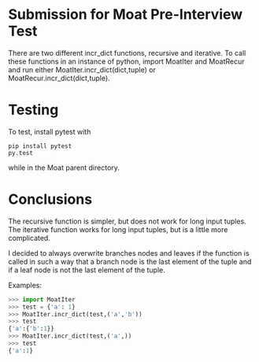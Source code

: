 Submission for Moat Pre-Interview Test
====

There are two different incr\_dict functions, recursive and iterative.  To call these functions in an instance of python, import MoatIter and MoatRecur and run either MoatIter.incr\_dict(dict,tuple) or MoatRecur.incr\_dict(dict,tuple).

Testing
====

To test, install pytest with 

```
pip install pytest
py.test
``` 

while in the Moat parent directory.

Conclusions
====

The recursive function is simpler, but does not work for long input tuples.  The iterative function works for long input tuples, but is a little more complicated.

I decided to always overwrite branches nodes and leaves if the function is called in such a way that a branch node is the last element of the tuple and if a leaf node is not the last element of the tuple.

Examples:

```python
>>> import MoatIter
>>> test = {'a': 1}
>>> MoatIter.incr_dict(test,('a','b'))
>>> test
{'a':{'b':1}}
>>> MoatIter.incr_dict(test,('a',))
>>> test
{'a':1}
```
